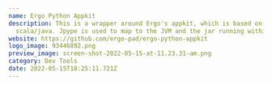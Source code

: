 ```yaml
---
name: Ergo Python Appkit
description: This is a wrapper around Ergo's appkit, which is based on
  scala/java. Jpype is used to map to the JVM and the jar running within.
website: https://github.com/ergo-pad/ergo-python-appkit
logo_image: 93446892.png
preview_image: screen-shot-2022-05-15-at-11.23.31-am.png
category: Dev Tools
date: 2022-05-15T18:25:11.721Z
---
```

